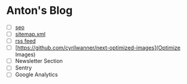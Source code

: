 # Anton's Blog

- [ ] [seo](https://github.com/garmeeh/next-seo)
- [ ] [sitemap.xml](https://github.com/IlusionDev/nextjs-sitemap-generator)
- [ ] [rss feed](https://github.com/jpmonette/feed)
- [ ] [https://github.com/cyrilwanner/next-optimized-images](Optimize Images)
- [ ] Newsletter Section
- [ ] Sentry
- [ ] Google Analytics
